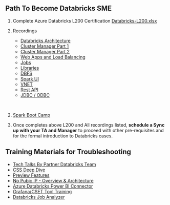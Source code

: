 ## **Path To Become  Databricks SME**

1) Complete Azure Databricks L200 Certification 
[Databricks-L200.xlsx](/.attachments/Databricks-L200-2484b0dc-fb06-4f85-83ea-8d1fb3b76054.xlsx)

2) Recordings
    -    [Databricks Architecture](https://msit.microsoftstream.com/video/85ec0af2-a772-4526-ac03-cda06ec2d890?channelId=0cabc0f0-94bb-4ce0-9da4-84209dfd756b)
    -  [Cluster Manager Part 1](https://msit.microsoftstream.com/video/29541323-48b6-4093-8f84-c164354c25d7?channelId=0cabc0f0-94bb-4ce0-9da4-84209dfd756b)
    -  [Cluster Manager Part 2](https://msit.microsoftstream.com/video/47830dfc-002b-45d0-b7ef-4935a92f6350?channelId=0cabc0f0-94bb-4ce0-9da4-84209dfd756b)
    - [Web Apps and Load Balancing](https://msit.microsoftstream.com/video/e768a1ff-0400-aa75-d944-f1ea6309ca8a?channelId=0cabc0f0-94bb-4ce0-9da4-84209dfd756b)
    - [Jobs](https://msit.microsoftstream.com/video/ce4da1ff-0400-aa75-c6a2-f1ea62f4a9a6?channelId=0cabc0f0-94bb-4ce0-9da4-84209dfd756b)
    - [Libraries](https://msit.microsoftstream.com/video/493aa1ff-0400-aa75-53b0-f1ea62ec34d2?channelId=0cabc0f0-94bb-4ce0-9da4-84209dfd756b) 
    - [DBFS](https://msit.microsoftstream.com/video/2000a4ff-0400-aa75-7e99-f1ea63b3e84c?channelId=0cabc0f0-94bb-4ce0-9da4-84209dfd756b)
    - [Spark UI](https://msit.microsoftstream.com/video/d847a1ff-0400-aa75-1ee0-f1ea63d74d6e?channelId=0cabc0f0-94bb-4ce0-9da4-84209dfd756b)
    - [VNET](https://msit.microsoftstream.com/video/aa22bbce-9e93-4ad3-8e16-c9be5f107fea?channelId=0cabc0f0-94bb-4ce0-9da4-84209dfd756b)
    - [Rest API](https://msit.microsoftstream.com/video/c00da1ff-0400-aa75-9aee-f1ea63bcfc89?channelId=0cabc0f0-94bb-4ce0-9da4-84209dfd756b)
    - [JDBC / ODBC](https://msit.microsoftstream.com/video/38f7a3ff-0400-aa75-ba04-f1ea63e3d7f2?channelId=0cabc0f0-94bb-4ce0-9da4-84209dfd756b)
<br>

2) [Spark Boot Camp](https://dev.azure.com/supportability/AzureDataBricks/_wiki/wikis/AzureDataBricks.wiki/331721/Spark-Boot-Camp) 

3) Once completes above L200 and All recordings listed, **schedule a Sync up with your TA and Manager** to proceed with other pre-requisites and for the formal introduction to Databricks cases.


## Training Materials for Troubleshooting 
- [Tech Talks By Partner Databricks Team](https://msit.microsoftstream.com/channel/ab4a9c80-628d-4265-90bc-cdc64d8f768a)
- [CSS Deep Dive](https://msit.microsoftstream.com/channel/14f7a3ff-0400-96d0-2373-f1ea8b2a483e)
- [Preview Features](https://msit.microsoftstream.com/channel/9538a4ff-0400-96d1-24ed-f1ea8e4517b2)
- [No Pubic IP - Overview & Architecture](https://msit.microsoftstream.com/video/dd6aa1ff-0400-9fb2-c37c-f1eb08ab9b8e?channelId=2144a1ff-0400-9fb2-7494-f1eb098ec9c5)
- [Azure Databricks Power BI Connector](https://msit.microsoftstream.com/video/80cea3ff-0400-96f3-90d4-f1eaf900445a?channelId=2144a1ff-0400-9fb2-7494-f1eb098ec9c5)
- [Grafana/CSET Tool Training](https://msit.microsoftstream.com/video/65efa3ff-0400-9fb2-4990-f1eb0d848830?channelId=2144a1ff-0400-9fb2-7494-f1eb098ec9c5)
- [Databricks Job Analyzer](https://msit.microsoftstream.com/video/8fe5a3ff-0400-9fb2-b4a5-f1eb097fdb42?channelId=2144a1ff-0400-9fb2-7494-f1eb098ec9c5)


 
